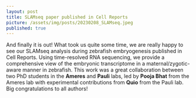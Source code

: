 ```yaml
---
layout: post
title: SLAMseq paper published in Cell Reports
picture: /assets/img/posts/20230208_SLAMseq.jpeg
published: true
---
```

And finally it is out! What took us quite some time, we are really happy to see our SLAMseq analysis during zebrafish embryogenesis published in Cell Reports. Using time-resolved RNA sequencing, we provide a comprehensive view of the embryonic transcriptome in a maternal/zygotic-aware manner in zebrafish. 
This work was a great collaboration between two PhD students in the **Ameres** and **Pauli** labs, led by **Pooja Bhat** from the Ameres lab with experimental contributions from **Quio** from the Pauli lab.   
Big congratulations to all authors!
